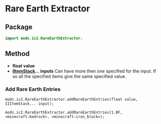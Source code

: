 # Rare Earth Extractor

## Package

```java
import mods.ic2.RareEarthExtractor;
```

## Method

- **float value**
- **[IItemStack](/Vanilla/Items/IItemStack/)... inputs** Can have more then one specified for the input. If so all the specified items give the same specified value.

### Add Rare Earth Entries

```zenscript
mods.ic2.RareEarthExtractor.addRareEarthEntries(float value, IIItemStack... input);

mods.ic2.RareEarthExtractor.addRareEarthEntries(1.0F, <minecraft:bedrock>, <minecraft:iron_block>);
```